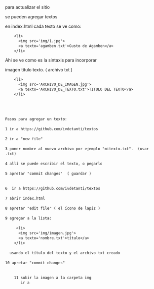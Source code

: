 para actualizar el sitio

se pueden agregar textos

en index.html cada texto se ve como:

        <li> 
          <img src='img/1.jpg'>
          <a texto='agamben.txt'>Gusto de Agamben</a>
        </li>

Ahi se ve como es la sintaxis para incorporar

imagen
título
texto. ( archivo txt )


        <li> 
          <img src='ARCHIVO_DE_IMAGEN.jpg'>
          <a texto='ARCHIVO_DE_TEXTO.txt'>TITULO DEL TEXTO</a>
        </li>
        
        
        
        
    Pasos para agregar un texto:
    
    1 ir a https://github.com/ivdetanti/textos
    
    2 ir a "new file"
    
    3 poner nombre al nuevo archivo por ejemplo "mitexto.txt".  (usar .txt)
    
    4 allí se puede escribir el texto, o pegarlo
    
    5 apretar "commit changes"  ( guardar )
    
    
    6  ir a https://github.com/ivdetanti/textos
    
    7 abrir index.html
    
    8 apretar "edit file" ( el ícono de lapiz )
    
    9 agregar a la lista: 
    
         <li> 
          <img src='img/imagen.jpg'>
          <a texto='nombre.txt'>título</a>
        </li>
      
      usando el título del texto y el archivo txt creado
      
    10 apretar "commit changes"  
      
        
        11 subir la imagen a la carpeta img
           ir a 
           
        
        
        
    
        
